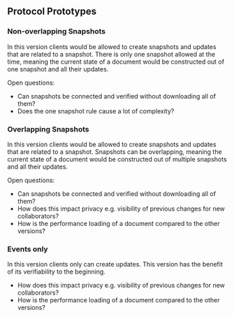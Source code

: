 ## Protocol Prototypes

### Non-overlapping Snapshots

In this version clients would be allowed to create snapshots and updates that are related to a snapshot. There is only one snapshot allowed at the time, meaning the current state of a document would be constructed out of one snapshot and all their updates.

Open questions:

- Can snapshots be connected and verified without downloading all of them?
- Does the one snapshot rule cause a lot of complexity?

### Overlapping Snapshots

In this version clients would be allowed to create snapshots and updates that are related to a snapshot. Snapshots can be overlapping, meaning the current state of a document would be constructed out of multiple snapshots and all their updates.

Open questions:

- Can snapshots be connected and verified without downloading all of them?
- How does this impact privacy e.g. visibility of previous changes for new collaborators?
- How is the performance loading of a document compared to the other versions?

### Events only

In this version clients only can create updates. This version has the benefit of its verifiability to the beginning.

- How does this impact privacy e.g. visibility of previous changes for new collaborators?
- How is the performance loading of a document compared to the other versions?
